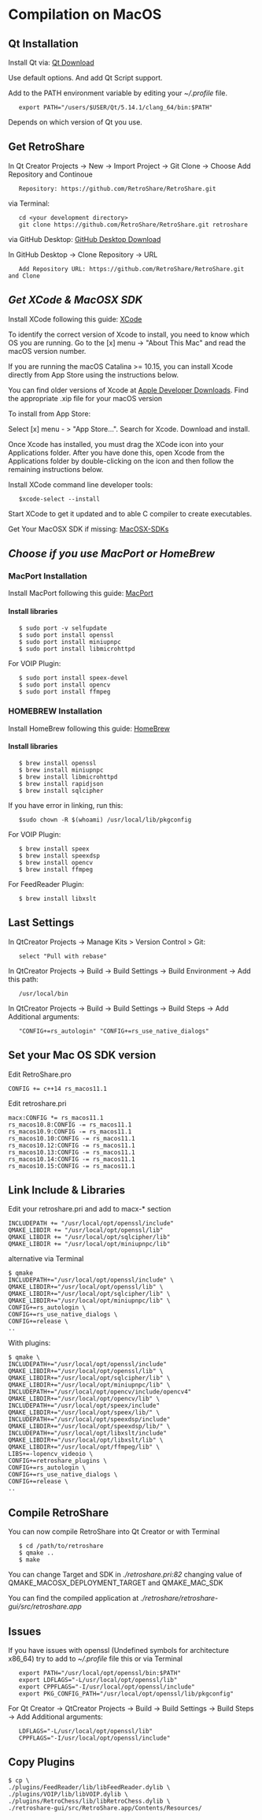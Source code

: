 # Compilation on MacOS

## Qt Installation

Install Qt via: [Qt Download](http://www.qt.io/download/)

Use default options. And add Qt Script support.

Add to the PATH environment variable by editing your *~/.profile* file.

       export PATH="/users/$USER/Qt/5.14.1/clang_64/bin:$PATH"

Depends on which version of Qt you use.

## Get RetroShare

In Qt Creator Projects -> New -> Import Project -> Git Clone -> Choose
Add Repository and Continoue

       Repository: https://github.com/RetroShare/RetroShare.git 

via Terminal:

       cd <your development directory>
       git clone https://github.com/RetroShare/RetroShare.git retroshare

via GitHub Desktop: [GitHub Desktop Download](https://central.github.com/deployments/desktop/desktop/latest/darwin)

In GitHub Desktop -> Clone Repository -> URL

       Add Repository URL: https://github.com/RetroShare/RetroShare.git and Clone

## ***Get XCode & MacOSX SDK***

Install XCode following this guide: [XCode](http://guide.macports.org/#installing.xcode)

To identify the correct version of Xcode to install, you need to know which OS you are running. Go to the [x] menu -> "About This Mac" and read the macOS version number.

If you are running the macOS Catalina >= 10.15, you can install Xcode directly from App Store using the instructions below. 

You can find older versions of Xcode at [Apple Developer Downloads](https://developer.apple.com/downloads/). Find the appropriate .xip file for your macOS version

To install from App Store:

Select [x] menu - > "App Store…".
Search for Xcode. Download and install.

Once Xcode has installed, you must drag the XCode icon into your Applications folder. After you have done this, open Xcode from the Applications folder by double-clicking on the icon and then follow the remaining instructions below. 

Install XCode command line developer tools:

       $xcode-select --install

Start XCode to get it updated and to able C compiler to create executables.

Get Your MacOSX SDK if missing: [MacOSX-SDKs](https://github.com/phracker/MacOSX-SDKs)

## ***Choose if you use MacPort or HomeBrew***

### MacPort Installation

Install MacPort following this guide: [MacPort](http://guide.macports.org/#installing.xcode)

#### Install libraries  

       $ sudo port -v selfupdate
       $ sudo port install openssl
       $ sudo port install miniupnpc
       $ sudo port install libmicrohttpd
       
For VOIP Plugin: 

       $ sudo port install speex-devel
       $ sudo port install opencv
       $ sudo port install ffmpeg


### HOMEBREW Installation

Install HomeBrew following this guide: [HomeBrew](http://brew.sh/)

#### Install libraries  

       $ brew install openssl
       $ brew install miniupnpc
       $ brew install libmicrohttpd
       $ brew install rapidjson
       $ brew install sqlcipher
       
If you have error in linking, run this:

       $sudo chown -R $(whoami) /usr/local/lib/pkgconfig

For VOIP Plugin: 

       $ brew install speex
       $ brew install speexdsp
       $ brew install opencv
       $ brew install ffmpeg

For FeedReader Plugin:

       $ brew install libxslt


## Last Settings

In QtCreator Projects -> Manage Kits > Version Control > Git:

       select "Pull with rebase"

In QtCreator Projects -> Build -> Build Settings -> Build Environment -> Add this path:

       /usr/local/bin

In QtCreator Projects -> Build -> Build Settings -> Build Steps -> Add Additional arguments:

       "CONFIG+=rs_autologin" "CONFIG+=rs_use_native_dialogs" 

## Set your Mac OS SDK version

Edit RetroShare.pro  

    CONFIG += c++14 rs_macos11.1

Edit retroshare.pri

    macx:CONFIG *= rs_macos11.1
    rs_macos10.8:CONFIG -= rs_macos11.1
    rs_macos10.9:CONFIG -= rs_macos11.1
    rs_macos10.10:CONFIG -= rs_macos11.1
    rs_macos10.12:CONFIG -= rs_macos11.1
    rs_macos10.13:CONFIG -= rs_macos11.1
    rs_macos10.14:CONFIG -= rs_macos11.1
    rs_macos10.15:CONFIG -= rs_macos11.1


## Link Include & Libraries

Edit your retroshare.pri and add to macx-*  section

    INCLUDEPATH += "/usr/local/opt/openssl/include"
    QMAKE_LIBDIR += "/usr/local/opt/openssl/lib"
    QMAKE_LIBDIR += "/usr/local/opt/sqlcipher/lib"
    QMAKE_LIBDIR += "/usr/local/opt/miniupnpc/lib"

alternative via Terminal

    $ qmake 
    INCLUDEPATH+="/usr/local/opt/openssl/include" \
    QMAKE_LIBDIR+="/usr/local/opt/openssl/lib" \
    QMAKE_LIBDIR+="/usr/local/opt/sqlcipher/lib" \
    QMAKE_LIBDIR+="/usr/local/opt/miniupnpc/lib" \
    CONFIG+=rs_autologin \
    CONFIG+=rs_use_native_dialogs \
    CONFIG+=release \
    ..


With plugins:

    $ qmake \
    INCLUDEPATH+="/usr/local/opt/openssl/include" QMAKE_LIBDIR+="/usr/local/opt/openssl/lib" \
    QMAKE_LIBDIR+="/usr/local/opt/sqlcipher/lib" \
    QMAKE_LIBDIR+="/usr/local/opt/miniupnpc/lib" \
    INCLUDEPATH+="/usr/local/opt/opencv/include/opencv4" QMAKE_LIBDIR+="/usr/local/opt/opencv/lib" \
    INCLUDEPATH+="/usr/local/opt/speex/include" QMAKE_LIBDIR+="/usr/local/opt/speex/lib/" \
    INCLUDEPATH+="/usr/local/opt/speexdsp/include" QMAKE_LIBDIR+="/usr/local/opt/speexdsp/lib/" \
    INCLUDEPATH+="/usr/local/opt/libxslt/include" QMAKE_LIBDIR+="/usr/local/opt/libxslt/lib" \
    QMAKE_LIBDIR+="/usr/local/opt/ffmpeg/lib" \
    LIBS+=-lopencv_videoio \
    CONFIG+=retroshare_plugins \
    CONFIG+=rs_autologin \
    CONFIG+=rs_use_native_dialogs \
    CONFIG+=release \
    ..

## Compile RetroShare 

You can now compile RetroShare into Qt Creator or with Terminal

       $ cd /path/to/retroshare
       $ qmake ..
       $ make

You can change Target and SDK in *./retroshare.pri:82* changing value of QMAKE_MACOSX_DEPLOYMENT_TARGET and QMAKE_MAC_SDK

You can find the compiled application at *./retroshare/retroshare-gui/src/retroshare.app*

## Issues

If you have issues with openssl (Undefined symbols for architecture x86_64) try to add to *~/.profile* file this or via Terminal

       export PATH="/usr/local/opt/openssl/bin:$PATH"
       export LDFLAGS="-L/usr/local/opt/openssl/lib"
       export CPPFLAGS="-I/usr/local/opt/openssl/include"
       export PKG_CONFIG_PATH="/usr/local/opt/openssl/lib/pkgconfig"

For Qt Creator -> QtCreator Projects -> Build -> Build Settings -> Build Steps -> Add Additional arguments:

       LDFLAGS="-L/usr/local/opt/openssl/lib"
       CPPFLAGS="-I/usr/local/opt/openssl/include"



## Copy Plugins

    $ cp \
    ./plugins/FeedReader/lib/libFeedReader.dylib \
    ./plugins/VOIP/lib/libVOIP.dylib \
    ./plugins/RetroChess/lib/libRetroChess.dylib \
    ./retroshare-gui/src/RetroShare.app/Contents/Resources/
